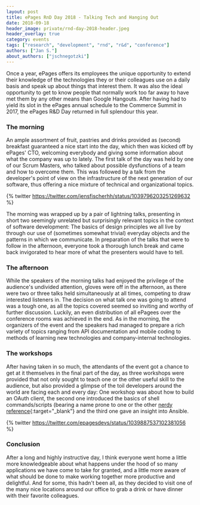 ```yaml
---
layout: post
title: ePages RnD Day 2018 - Talking Tech and Hanging Out
date: 2018-09-18
header_image: private/rnd-day-2018-header.jpeg
header_overlay: true
category: events
tags: ["research", "development", "rnd", "r&d", "conference"]
authors: ["Jan S."]
about_authors: ["jschnegotzki"]
---
```


Once a year, ePages offers its employees the unique opportunity to extend their knowledge of the technologies they or their colleagues use on a daily basis and speak up about things that interest them.
It was also the ideal opportunity to get to know people that normally work too far away to have met them by any other means than Google Hangouts.
After having had to yield its slot in the ePages annual schedule to the Commerce Summit in 2017, the ePages R&amp;D Day returned in full splendour this year.

### The morning

An ample assortment of fruit, pastries and drinks provided as (second) breakfast guaranteed a nice start into the day, which then was kicked off by ePages' CTO, welcoming everybody and giving some information about what the company was up to lately.
The first talk of the day was held by one of our Scrum Masters, who talked about possible dysfunctions of a team and how to overcome them.
This was followed by a talk from the developer's point of view on the infrastructure of the next generation of our software, thus offering a nice mixture of technical and organizational topics.

{% twitter https://twitter.com/jensfischerhh/status/1039796203251269632 %}

The morning was wrapped up by a pair of lightning talks, presenting in short two seemingly unrelated but surprisingly relevant topics in the context of software development: The basics of design principles we all live by through our use of (sometimes somewhat trivial) everyday objects and the patterns in which we communicate.
In preparation of the talks that were to follow in the afternoon, everyone took a thorough lunch break and came back invigorated to hear more of what the presenters would have to tell.

### The afternoon

While the speakers of the morning talks had enjoyed the privilege of the audience's undivided attention, gloves were off in the afternoon, as there were two or three talks held simultaneously at all times, competing to draw interested listeners in.
The decision on what talk one was going to attend was a tough one, as all the topics covered seemed so inviting and worthy of further discussion.
Luckily, an even distribution of all ePagees over the conference rooms was achieved in the end.
As in the morning, the organizers of the event and the speakers had managed to prepare a rich variety of topics ranging from API documentation and mobile coding to methods of learning new technologies and company-internal technologies.

### The workshops

After having taken in so much, the attendants of the event got a chance to get at it themselves in the final part of the day, as three workshops were provided that not only sought to teach one or the other useful skill to the audience, but also provided a glimpse of the toil developers around the world are facing each and every day: One workshop was about how to build an OAuth client, the second one introduced the basics of shell commands/scripts (bearing a name prone to one or the other [nerdy reference](https://en.wikipedia.org/wiki/Ghost_in_the_Shell){:target="_blank"} and the third one gave an insight into Ansible.

{% twitter https://twitter.com/epagesdevs/status/1039887537102381056 %}

### Conclusion

After a long and highly instructive day, I think everyone went home a little more knowledgeable about what happens under the hood of so many applications we have come to take for granted, and a little more aware of what should be done to make working together more productive and delightful.
And for some, this hadn't been all, as they decided to visit one of the many nice locations around our office to grab a drink or have dinner with their favorite colleagues.

